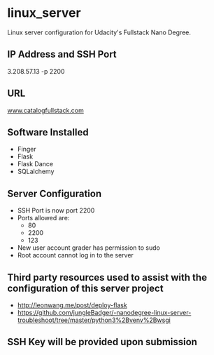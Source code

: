 # linux_server
Linux server configuration for Udacity's Fullstack Nano Degree.

## IP Address and SSH Port
3.208.57.13 -p 2200

## URL
www.catalogfullstack.com

## Software Installed
* Finger
* Flask
* Flask Dance
* SQLalchemy

## Server Configuration
* SSH Port is now port 2200
* Ports allowed are:
  * 80
  * 2200
  * 123
* New user account grader has permission to sudo
* Root account cannot log in to the server

## Third party resources used to assist with the configuration of this server project
* http://leonwang.me/post/deploy-flask
* https://github.com/jungleBadger/-nanodegree-linux-server-troubleshoot/tree/master/python3%2Bvenv%2Bwsgi

## SSH Key will be provided upon submission
